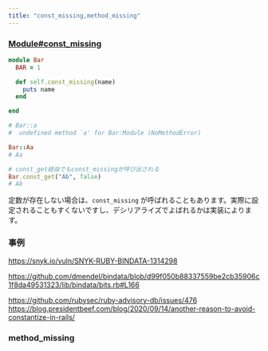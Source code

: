 ```yaml
---
title: "const_missing,method_missing"
---
```



### [Module#const_missing](https://docs.ruby-lang.org/ja/latest/method/Module/i/const_missing.html)


```ruby
module Bar
  BAR = 1

  def self.const_missing(name)
    puts name
  end

end

# Bar::a
#  undefined method `a' for Bar:Module (NoMethodError)

Bar::Aa
# Aa

# const_get経由でもconst_missingが呼び出される
Bar.const_get("Ab", false)
# Ab
```


定数が存在しない場合は、`const_missing` が呼ばれることもあります。実際に設定されることもすくないですし、デシリアライズでよばれるかは実装によります。

<!-- marshal,yaml,constanisezで呼ばれるかどうか -->



### 事例

https://snyk.io/vuln/SNYK-RUBY-BINDATA-1314298

https://github.com/dmendel/bindata/blob/d99f050b88337559be2cb35906c1f8da49531323/lib/bindata/bits.rb#L166

https://github.com/rubysec/ruby-advisory-db/issues/476
https://blog.presidentbeef.com/blog/2020/09/14/another-reason-to-avoid-constantize-in-rails/


### method_missing

